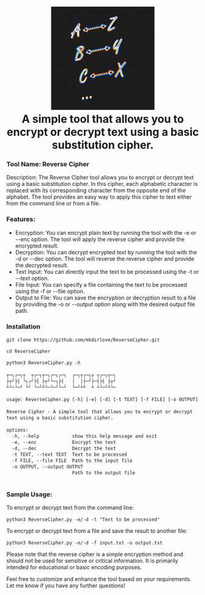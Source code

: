 <h1 align="center">
  <br>
  <a href="https://github.com/mkdirlove/ReverseCipher"><img src="https://github.com/mkdirlove/ReverseCipher/blob/main/logo.jpg" alt="ReverseCipher"></a>
  <br>
  A simple tool that allows you to encrypt or decrypt text using a basic substitution cipher.
  <br>
</h1>

### Tool Name: Reverse Cipher

Description:
The Reverse Cipher tool allows you to encrypt or decrypt text using a basic substitution cipher. In this cipher, each alphabetic character is replaced with its corresponding character from the opposite end of the alphabet. The tool provides an easy way to apply this cipher to text either from the command line or from a file.

### Features:

- Encryption: You can encrypt plain text by running the tool with the -e or --enc option. The tool will apply the reverse cipher and provide the encrypted result.
- Decryption: You can decrypt encrypted text by running the tool with the -d or --dec option. The tool will reverse the reverse cipher and provide the decrypted result.
- Text Input: You can directly input the text to be processed using the -t or --text option.
- File Input: You can specify a file containing the text to be processed using the -f or --file option.
- Output to File: You can save the encryption or decryption result to a file by providing the -o or --output option along with the desired output file path.

### Installation 
```
git clone https://github.com/mkdirlove/ReverseCipher.git
```
```
cd ReverseCipher
```
```
python3 ReverseCipher.py -h

┬─┐┌─┐┬  ┬┌─┐┬─┐┌─┐┌─┐  ┌─┐┬┌─┐┬ ┬┌─┐┬─┐
├┬┘├┤ └┐┌┘├┤ ├┬┘└─┐├┤   │  │├─┘├─┤├┤ ├┬┘
┴└─└─┘ └┘ └─┘┴└─└─┘└─┘  └─┘┴┴  ┴ ┴└─┘┴└─

usage: ReverseCipher.py [-h] [-e] [-d] [-t TEXT] [-f FILE] [-o OUTPUT]

Reverse Cipher - A simple tool that allows you to encrypt or decrypt text using a basic substitution cipher.

options:
  -h, --help            show this help message and exit
  -e, --enc             Encrypt the text
  -d, --dec             Decrypt the text
  -t TEXT, --text TEXT  Text to be processed
  -f FILE, --file FILE  Path to the input file
  -o OUTPUT, --output OUTPUT
                        Path to the output file
                        
```

### Sample Usage:
To encrypt or decrypt text from the command line:
```
python3 ReverseCipher.py -e/-d -t "Text to be processed"
```
To encrypt or decrypt text from a file and save the result to another file:
```
python3 ReverseCipher.py -e/-d -f input.txt -o output.txt
```
Please note that the reverse cipher is a simple encryption method and should not be used for sensitive or critical information. It is primarily intended for educational or basic encoding purposes.

Feel free to customize and enhance the tool based on your requirements. Let me know if you have any further questions!
